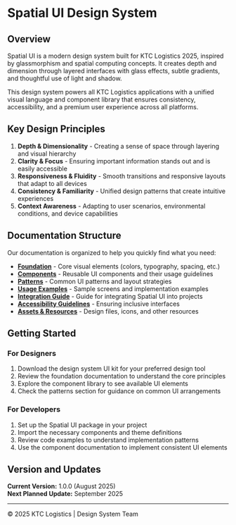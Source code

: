 # Spatial UI Design System

## Overview

Spatial UI is a modern design system built for KTC Logistics 2025, inspired by glassmorphism and spatial computing concepts. It creates depth and dimension through layered interfaces with glass effects, subtle gradients, and thoughtful use of light and shadow.

This design system powers all KTC Logistics applications with a unified visual language and component library that ensures consistency, accessibility, and a premium user experience across all platforms.

## Key Design Principles

1. **Depth & Dimensionality** - Creating a sense of space through layering and visual hierarchy
2. **Clarity & Focus** - Ensuring important information stands out and is easily accessible
3. **Responsiveness & Fluidity** - Smooth transitions and responsive layouts that adapt to all devices
4. **Consistency & Familiarity** - Unified design patterns that create intuitive experiences
5. **Context Awareness** - Adapting to user scenarios, environmental conditions, and device capabilities

## Documentation Structure

Our documentation is organized to help you quickly find what you need:

- [**Foundation**](./foundation.md) - Core visual elements (colors, typography, spacing, etc.)
- [**Components**](./components.md) - Reusable UI components and their usage guidelines
- [**Patterns**](./patterns.md) - Common UI patterns and layout strategies
- [**Usage Examples**](./examples.md) - Sample screens and implementation examples
- [**Integration Guide**](./integration.md) - Guide for integrating Spatial UI into projects
- [**Accessibility Guidelines**](./accessibility.md) - Ensuring inclusive interfaces
- [**Assets & Resources**](./assets.md) - Design files, icons, and other resources

## Getting Started

### For Designers
1. Download the design system UI kit for your preferred design tool
2. Review the foundation documentation to understand the core principles
3. Explore the component library to see available UI elements
4. Check the patterns section for guidance on common UI arrangements

### For Developers
1. Set up the Spatial UI package in your project
2. Import the necessary components and theme definitions
3. Review code examples to understand implementation patterns
4. Use the component documentation to implement consistent UI elements

## Version and Updates

**Current Version:** 1.0.0 (August 2025)  
**Next Planned Update:** September 2025

---

© 2025 KTC Logistics | Design System Team
